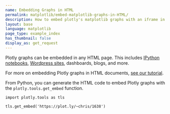 ```yaml
---
name: Embedding Graphs in HTML
permalink: matplotlib/embed-matplotlib-graphs-in-HTML/
description: How to embed plotly's matplotlib graphs with an iframe in HTML.
layout: base
language: matplotlib
page_type: example_index
has_thumbnail: false
display_as: get_request
---
```


Plotly graphs can be embedded in any HTML page. This includes [IPython notebooks](https://plot.ly/ipython-notebooks/),
[Wordpress sites](https://wordpress.org/plugins/wp-plotly/), dashboards, blogs, and more.

For more on embedding Plotly graphs in HTML documents, [see our tutorial](https://plot.ly/how-to-embed-plotly-graphs-in-websites/).

From Python, you can generate the HTML code to embed Plotly graphs with the <code>plotly.tools.get_embed</code> function.


```
import plotly.tools as tls

tls.get_embed('https://plot.ly/~chris/1638')
```
